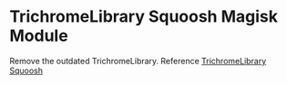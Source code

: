 # TrichromeLibrary Squoosh Magisk Module

Remove the outdated TrichromeLibrary. Reference [TrichromeLibrary Squoosh](https://github.com/entr0pia/TrichromeLibrary-Squoosh)

